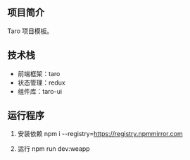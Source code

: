 ## 项目简介

Taro 项目模板。

## 技术栈

- 前端框架：taro
- 状态管理：redux
- 组件库：taro-ui

## 运行程序

1. 安装依赖
   npm i --registry=https://registry.npmmirror.com

2. 运行
   npm run dev:weapp
